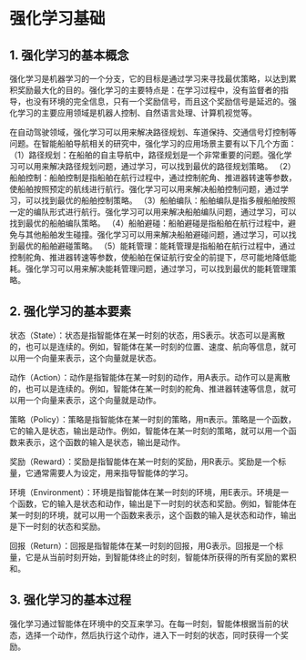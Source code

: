 # 强化学习基础

## 1. 强化学习的基本概念

强化学习是机器学习的一个分支，它的目标是通过学习来寻找最优策略，以达到累积奖励最大化的目的。强化学习的主要特点是：在学习过程中，没有监督者的指导，也没有环境的完全信息，只有一个奖励信号，而且这个奖励信号是延迟的。强化学习的主要应用领域是机器人控制、自然语言处理、计算机视觉等。

在自动驾驶领域，强化学习可以用来解决路径规划、车道保持、交通信号灯控制等问题。在智能船舶导航相关的研究中，强化学习的应用场景主要有以下几个方面：
（1）路径规划：在船舶的自主导航中，路径规划是一个非常重要的问题。强化学习可以用来解决路径规划问题，通过学习，可以找到最优的路径规划策略。
（2）船舶控制：船舶控制是指船舶在航行过程中，通过控制舵角、推进器转速等参数，使船舶按照预定的航线进行航行。强化学习可以用来解决船舶控制问题，通过学习，可以找到最优的船舶控制策略。
（3）船舶编队：船舶编队是指多艘船舶按照一定的编队形式进行航行。强化学习可以用来解决船舶编队问题，通过学习，可以找到最优的船舶编队策略。
（4）船舶避碰：船舶避碰是指船舶在航行过程中，避免与其他船舶发生碰撞。强化学习可以用来解决船舶避碰问题，通过学习，可以找到最优的船舶避碰策略。
（5）能耗管理：能耗管理是指船舶在航行过程中，通过控制舵角、推进器转速等参数，使船舶在保证航行安全的前提下，尽可能地降低能耗。强化学习可以用来解决能耗管理问题，通过学习，可以找到最优的能耗管理策略。

## 2. 强化学习的基本要素

状态（State）：状态是指智能体在某一时刻的状态，用S表示。状态可以是离散的，也可以是连续的。例如，智能体在某一时刻的位置、速度、航向等信息，就可以用一个向量来表示，这个向量就是状态。

动作（Action）：动作是指智能体在某一时刻的动作，用A表示。动作可以是离散的，也可以是连续的。例如，智能体在某一时刻的舵角、推进器转速等信息，就可以用一个向量来表示，这个向量就是动作。

策略（Policy）：策略是指智能体在某一时刻的策略，用π表示。策略是一个函数，它的输入是状态，输出是动作。例如，智能体在某一时刻的策略，就可以用一个函数来表示，这个函数的输入是状态，输出是动作。

奖励（Reward）：奖励是指智能体在某一时刻的奖励，用R表示。奖励是一个标量，它通常需要人为设定，用来指导智能体的学习。

环境（Environment）：环境是指智能体在某一时刻的环境，用E表示。环境是一个函数，它的输入是状态和动作，输出是下一时刻的状态和奖励。例如，智能体在某一时刻的环境，就可以用一个函数来表示，这个函数的输入是状态和动作，输出是下一时刻的状态和奖励。

回报（Return）：回报是指智能体在某一时刻的回报，用G表示。回报是一个标量，它是从当前时刻开始，到智能体终止的时刻，智能体所获得的所有奖励的累积和。

## 3. 强化学习的基本过程

强化学习通过智能体在环境中的交互来学习。在每一时刻，智能体根据当前的状态，选择一个动作，然后执行这个动作，进入下一时刻的状态，同时获得一个奖励。

